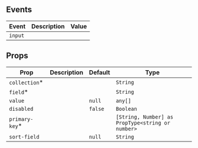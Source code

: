 ## Events

| Event   | Description | Value |
| ------- | ----------- | ----- |
| `input` |             |       |

## Props

| Prop            | Description | Default | Type                                             |
| --------------- | ----------- | ------- | ------------------------------------------------ |
| `collection`\*  |             |         | `String`                                         |
| `field`\*       |             |         | `String`                                         |
| `value`         |             | `null`  | `any[]`                                          |
| `disabled`      |             | `false` | `Boolean`                                        |
| `primary-key`\* |             |         | `[String, Number] as PropType<string or number>` |
| `sort-field`    |             | `null`  | `String`                                         |
